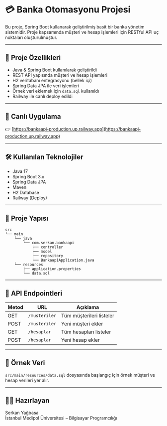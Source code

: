 # 💳 Banka Otomasyonu Projesi

Bu proje, Spring Boot kullanarak geliştirilmiş basit bir banka yönetim sistemidir. Proje kapsamında müşteri ve hesap işlemleri için RESTful API uç noktaları oluşturulmuştur.

---

## 🚀 Proje Özellikleri

- Java & Spring Boot kullanılarak geliştirildi
- REST API yapısında müşteri ve hesap işlemleri
- H2 veritabanı entegrasyonu (bellek içi)
- Spring Data JPA ile veri işlemleri
- Örnek veri eklemek için `data.sql` kullanıldı
- Railway ile canlı deploy edildi

---

## 🔗 Canlı Uygulama

👉 [https://bankaapi-production.up.railway.app](https://bankaapi-production.up.railway.app)

---

## 🛠 Kullanılan Teknolojiler

- Java 17
- Spring Boot 3.x
- Spring Data JPA
- Maven
- H2 Database
- Railway (Deploy)

---

## 📁 Proje Yapısı

```
src
└── main
    └── java
        └── com.serkan.bankaapi
            ├── controller
            ├── model
            ├── repository
            └── BankaapiApplication.java
    └── resources
        ├── application.properties
        └── data.sql
```

---

## 🧪 API Endpointleri

| Metod | URL | Açıklama |
|-------|-----|----------|
| GET | `/musteriler` | Tüm müşterileri listeler |
| POST | `/musteriler` | Yeni müşteri ekler |
| GET | `/hesaplar` | Tüm hesapları listeler |
| POST | `/hesaplar` | Yeni hesap ekler |

---

## 📌 Örnek Veri

`src/main/resources/data.sql` dosyasında başlangıç için örnek müşteri ve hesap verileri yer alır.

---

## 🧑‍🎓 Hazırlayan

Serkan Yağbasa  
İstanbul Medipol Üniversitesi – Bilgisayar Programcılığı
